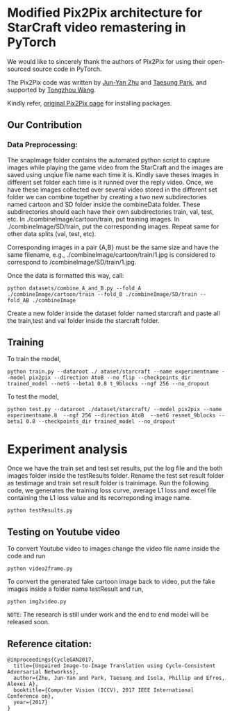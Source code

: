 # Modified Pix2Pix architecture for StarCraft video remastering in PyTorch

We would like to sincerely thank the authors of Pix2Pix for using their open-sourced source code in PyTorch. 

The Pix2Pix code was written by [Jun-Yan Zhu](https://github.com/junyanz) and [Taesung Park](https://github.com/taesung), and supported by [Tongzhou Wang](https://ssnl.github.io/).

Kindly refer, [original Pix2Pix page](https://github.com/junyanz/pytorch-CycleGAN-and-pix2pix) for installing packages. 

## Our Contribution 

### Data Preprocessing: 

The snapImage folder contains the automated python script to capture images while playing the game video from the StarCraft and the images are saved using unqiue file name each time it is. Kindly save theses images in different set folder each time is it runned over the reply video. Once, we have these images collected over several video stored in the different set folder we can combine together by creating a two new subdirectories named cartoon and SD folder inside the combineData folder. These subdirectories should each have their own subdirectories train, val, test, etc. In ./combineImage/cartoon/train, put training images. In ./combineImage/SD/train, put the corresponding images. Repeat same for other data splits (val, test, etc).

Corresponding images in a pair {A,B} must be the same size and have the same filename, e.g., ./combineImage/cartoon/train/1.jpg is considered to correspond to /combineImage/SD/train/1.jpg.

Once the data is formatted this way, call:
```
python datasets/combine_A_and_B.py --fold_A ./combineImage/cartoon/train --fold_B ./combineImage/SD/train --fold_AB ./combineImage
```
Create a new folder inside the dataset folder named starcraft and paste all the train,test and val folder inside the starcraft folder. 
<br> 
## Training 

To train the model, 
```
python train.py --dataroot ./ ataset/starcraft --name experimentname --model pix2pix --direction AtoB --no_flip --checkpoints_dir trained_model --netG --beta1 0.8 t_9blocks --ngf 256 --no_dropout 
```
To test the model, 
```
python test.py --dataroot ./dataset/starcraft/ --model pix2pix --name experimentname.8  --ngf 256 --direction AtoB  --netG resnet_9blocks --beta1 0.8 --checkpoints_dir trained_model --no_dropout 
```

# Experiment analysis 

Once we have the train set and test set results, put the log file and the both images folder inside the testResults folder. Rename the test set result folder as testimage and train set result folder is trainimage. Run the following code, we generates the training loss curve, average L1 loss and excel file containing the L1 loss value and its recorreponding image name. 
```
python testResults.py 
```

## Testing on Youtube video 
To convert Youtube video to images change the video file name inside the code and run  

```
python video2frame.py
```
To convert the generated fake cartoon image back to video, put the fake images inside a folder name testResult and run,

```
python img2video.py 
```


`NOTE`: The research is still under work and the end to end model will be released soon. 
## Reference citation: 
```
@inproceedings{CycleGAN2017,
  title={Unpaired Image-to-Image Translation using Cycle-Consistent Adversarial Networkss},
  author={Zhu, Jun-Yan and Park, Taesung and Isola, Phillip and Efros, Alexei A},
  booktitle={Computer Vision (ICCV), 2017 IEEE International Conference on},
  year={2017}
}
```
